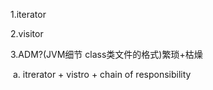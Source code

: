 1.iterator

2.visitor

3.ADM?(JVM细节 class类文件的格式)繁琐+枯燥

​	a.	itrerator + vistro + chain of responsibility